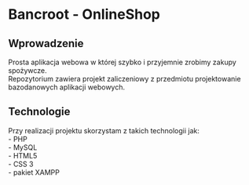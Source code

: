 # Bancroot - OnlineShop


<h2>Wprowadzenie</h2>
Prosta aplikacja webowa w której szybko i przyjemnie zrobimy zakupy spożywcze. </br>
Repozytorium zawiera projekt zaliczeniowy z przedmiotu projektowanie bazodanowych aplikacji webowych. </br> 
<h2>Technologie</h2>
Przy realizacji projektu skorzystam z takich technologii jak: </br>
- PHP </br>
- MySQL </br>
- HTML5 </br>
- CSS 3 </br>
- pakiet XAMPP </br>
